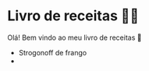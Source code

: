 # Livro de receitas :man_cook:

Olá! Bem vindo ao meu livro de receitas :wave:



- Strogonoff de frango
- 
